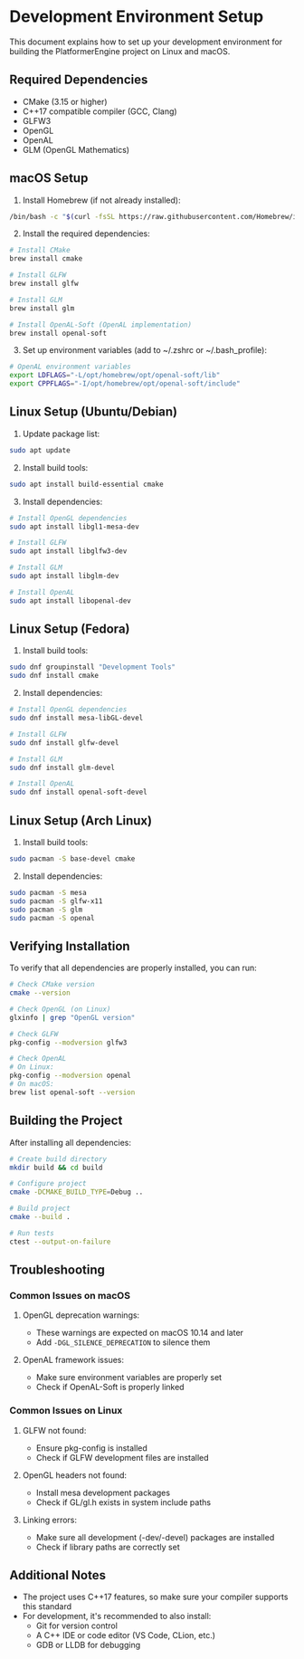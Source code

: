 # Development Environment Setup

This document explains how to set up your development environment for building the PlatformerEngine project on Linux and macOS.

## Required Dependencies

- CMake (3.15 or higher)
- C++17 compatible compiler (GCC, Clang)
- GLFW3
- OpenGL
- OpenAL
- GLM (OpenGL Mathematics)

## macOS Setup

1. Install Homebrew (if not already installed):
```bash
/bin/bash -c "$(curl -fsSL https://raw.githubusercontent.com/Homebrew/install/HEAD/install.sh)"
```

2. Install the required dependencies:
```bash
# Install CMake
brew install cmake

# Install GLFW
brew install glfw

# Install GLM
brew install glm

# Install OpenAL-Soft (OpenAL implementation)
brew install openal-soft
```

3. Set up environment variables (add to ~/.zshrc or ~/.bash_profile):
```bash
# OpenAL environment variables
export LDFLAGS="-L/opt/homebrew/opt/openal-soft/lib"
export CPPFLAGS="-I/opt/homebrew/opt/openal-soft/include"
```

## Linux Setup (Ubuntu/Debian)

1. Update package list:
```bash
sudo apt update
```

2. Install build tools:
```bash
sudo apt install build-essential cmake
```

3. Install dependencies:
```bash
# Install OpenGL dependencies
sudo apt install libgl1-mesa-dev

# Install GLFW
sudo apt install libglfw3-dev

# Install GLM
sudo apt install libglm-dev

# Install OpenAL
sudo apt install libopenal-dev
```

## Linux Setup (Fedora)

1. Install build tools:
```bash
sudo dnf groupinstall "Development Tools"
sudo dnf install cmake
```

2. Install dependencies:
```bash
# Install OpenGL dependencies
sudo dnf install mesa-libGL-devel

# Install GLFW
sudo dnf install glfw-devel

# Install GLM
sudo dnf install glm-devel

# Install OpenAL
sudo dnf install openal-soft-devel
```

## Linux Setup (Arch Linux)

1. Install build tools:
```bash
sudo pacman -S base-devel cmake
```

2. Install dependencies:
```bash
sudo pacman -S mesa
sudo pacman -S glfw-x11
sudo pacman -S glm
sudo pacman -S openal
```

## Verifying Installation

To verify that all dependencies are properly installed, you can run:

```bash
# Check CMake version
cmake --version

# Check OpenGL (on Linux)
glxinfo | grep "OpenGL version"

# Check GLFW
pkg-config --modversion glfw3

# Check OpenAL
# On Linux:
pkg-config --modversion openal
# On macOS:
brew list openal-soft --version
```

## Building the Project

After installing all dependencies:

```bash
# Create build directory
mkdir build && cd build

# Configure project
cmake -DCMAKE_BUILD_TYPE=Debug ..

# Build project
cmake --build .

# Run tests
ctest --output-on-failure
```

## Troubleshooting

### Common Issues on macOS

1. OpenGL deprecation warnings:
   - These warnings are expected on macOS 10.14 and later
   - Add `-DGL_SILENCE_DEPRECATION` to silence them

2. OpenAL framework issues:
   - Make sure environment variables are properly set
   - Check if OpenAL-Soft is properly linked

### Common Issues on Linux

1. GLFW not found:
   - Ensure pkg-config is installed
   - Check if GLFW development files are installed

2. OpenGL headers not found:
   - Install mesa development packages
   - Check if GL/gl.h exists in system include paths

3. Linking errors:
   - Make sure all development (-dev/-devel) packages are installed
   - Check if library paths are correctly set

## Additional Notes

- The project uses C++17 features, so make sure your compiler supports this standard
- For development, it's recommended to also install:
  - Git for version control
  - A C++ IDE or code editor (VS Code, CLion, etc.)
  - GDB or LLDB for debugging
